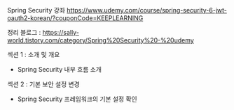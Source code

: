 Spring Security 강좌   https://www.udemy.com/course/spring-security-6-jwt-oauth2-korean/?couponCode=KEEPLEARNING

정리 블로그 : https://sally-world.tistory.com/category/Spring%20Security%20-%20udemy


섹션 1 : 소개 및 개요

- Spring Security 내부 흐름 소개
  
섹션 2 : 기본 보안 설정 변경

- Spring Security 프레임워크의 기본 설정 확인
